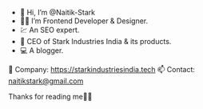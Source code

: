 - 👋 Hi, I’m @Naitik-Stark
- 🧑‍💻 I’m Frontend Developer & Designer.
- 💹 An SEO expert.
- 🤵 CEO of Stark Industries India & its products.
- 💻 A blogger.


 🏢 Company: https://starkindustriesindia.tech
 📫 Contact: naitikstark@gmail.com

Thanks for reading me🤗🤗
